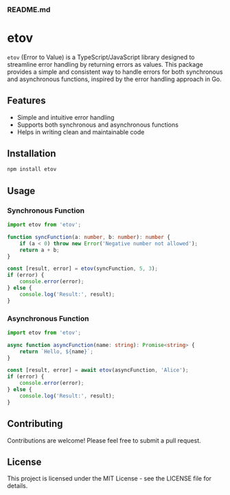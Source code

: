 ### README.md

# etov

`etov` (Error to Value) is a TypeScript/JavaScript library designed to streamline error handling by returning errors as values. This package provides a simple and consistent way to handle errors for both synchronous and asynchronous functions, inspired by the error handling approach in Go.

## Features

- Simple and intuitive error handling
- Supports both synchronous and asynchronous functions
- Helps in writing clean and maintainable code

## Installation

```bash
npm install etov
```

## Usage

### Synchronous Function

```typescript
import etov from 'etov';

function syncFunction(a: number, b: number): number {
    if (a < 0) throw new Error('Negative number not allowed');
    return a + b;
}

const [result, error] = etov(syncFunction, 5, 3);
if (error) {
    console.error(error);
} else {
    console.log('Result:', result);
}
```

### Asynchronous Function

```typescript
import etov from 'etov';

async function asyncFunction(name: string): Promise<string> {
    return `Hello, ${name}`;
}

const [result, error] = await etov(asyncFunction, 'Alice');
if (error) {
    console.error(error);
} else {
    console.log('Result:', result);
}
```

## Contributing

Contributions are welcome! Please feel free to submit a pull request.

## License

This project is licensed under the MIT License - see the LICENSE file for details.